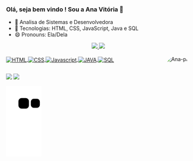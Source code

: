 ### Olá, seja bem vindo ! Sou a Ana Vitória 👋

- 🔭 Analisa de Sistemas e Desenvolvedora 
- 🌱 Tecnologias: HTML, CSS, JavaScript, Java e SQL
- 😄 Pronouns: Ela/Dela

<div align="center">
  <a href="https://github.com/anavitoriasantos">
  <img height="180em" src="https://github-readme-stats.vercel.app/api?username=anavitoriasantos&show_icons=true&theme=dracula&include_all_commits=true&count_private=true"/>
  <img height="180em" src="https://github-readme-stats.vercel.app/api/top-langs/?username=anavitoriasantos&layout=compact&langs_count=7&theme=dracula"/>
</div>

<div style="display: inline_block"><br> 
  <img align="center" alt="HTML" height="30" width="40" src="https://user-images.githubusercontent.com/103777227/188290111-5acaa342-f3c4-483d-a13f-b835d5fb7576.png">
  <img align="center" alt="CSS" height="30" width="40" src="https://user-images.githubusercontent.com/103777227/188290159-738ab952-cab3-4724-b3cb-fa13a3f28a44.png">
  <img align="center" alt="Javascript" height="30" width="40" src="https://cdn.jsdelivr.net/gh/devicons/devicon/icons/javascript/javascript-original.svg">
  <img align="center" alt="JAVA" height="30" width="40" src="https://user-images.githubusercontent.com/103777227/188290189-23c3469a-44fa-4550-8f32-e7d13f3252c1.png">
  <img align="center" alt="SQL" height="30" width="40" src="https://cdn-icons-png.flaticon.com/512/5815/5815809.png">
  <img align="right" alt="Ana-pic" height="150" style="border-radius:50px;" src="https://user-images.githubusercontent.com/103777227/188290928-634ac07c-3495-41de-8378-d851bfcac3d5.png">
</div>
  
##
  
<div>
  <a href="https://www.linkedin.com/in/ana-vitoria-santos/" target="_blank"><img src="https://img.shields.io/badge/LinkedIn-0077B5?style=for-the-badge&logo=linkedin&logoColor=white" target="_blank"></a>
  <a href="vitoriaana663@gmail.com" target="_blank"><img src="https://img.shields.io/badge/Gmail-D14836?style=for-the-badge&logo=gmail&logoColor=white" target="_blank"></a>
</div>

  ![Snake animation](https://github.com/rafaballerini/rafaballerini/blob/output/github-contribution-grid-snake.svg)
 
</div> 
 

